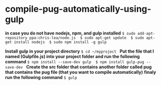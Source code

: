 # compile-pug-automatically-using-gulp


 **in case you do not have nodejs, npm, and gulp installed** 
`$ sudo add-apt-repository ppa:chris-lea/node.js 
$ sudo apt-get update 
$ sudo apt-get install nodejs 
$ sudo npm install -g gulp `

**Install gulp in your project directory**
`$ cd ~/myproject `
**Put the file that I named (Gulpfile.js) into your project folder and run the following command**
`$ npm install --save-dev gulp 
 $ npm install gulp-pug --save-dev
`
**Create the src folder that contains another folder called pug that contains the pug file (that you want to compile automatically)**
**finaly run the following command**
`$ gulp`
